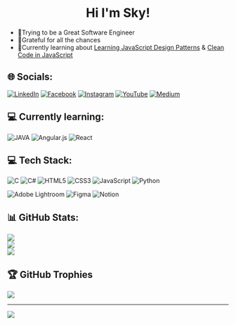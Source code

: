 
<h1 align="center">Hi I'm Sky!</h1>


- 🧙Trying to be a Great Software Engineer
- 🙏Grateful for all the chances
- 💭Currently learning about [Learning JavaScript Design Patterns](https://www.oreilly.com/library/view/learning-javascript-design/9781098139865/) & [Clean Code in JavaScript](https://www.amazon.com/Clean-Code-JavaScript-reliable-maintainable/dp/1789957648)

## 🌐 Socials:
[![LinkedIn](https://img.shields.io/badge/LinkedIn-%230077B5.svg?logo=linkedin&logoColor=white)](https://linkedin.com/in/sky-lien) 
[![Facebook](https://img.shields.io/badge/Facebook-%231877F2.svg?logo=Facebook&logoColor=white)](https://facebook.com/skylien0812) 
[![Instagram](https://img.shields.io/badge/Instagram-%23E4405F.svg?logo=Instagram&logoColor=white)](https://instagram.com/skylien0812) 
[![YouTube](https://img.shields.io/badge/YouTube-%23FF0000.svg?logo=YouTube&logoColor=white)](https://youtube.com/@Sky_Lien) 
[![Medium](https://img.shields.io/badge/Medium-12100E?logo=medium&logoColor=white)](https://medium.com/@skylien0966065599) 

## 💻 Currently learning:
 ![JAVA](https://img.shields.io/badge/Java-ED8B00?style=for-the-badge&logo=openjdk&logoColor=white)
 ![Angular.js](https://img.shields.io/badge/angular.js-%23E23237.svg?style=for-the-badge&logo=angularjs&logoColor=white) 
 ![React](https://img.shields.io/badge/react-%2320232a.svg?style=for-the-badge&logo=react&logoColor=%2361DAFB) 

## 💻 Tech Stack:
![C](https://img.shields.io/badge/c-%2300599C.svg?style=for-the-badge&logo=c&logoColor=white) 
![C#](https://img.shields.io/badge/c%23-%23239120.svg?style=for-the-badge&logo=csharp&logoColor=white)
![HTML5](https://img.shields.io/badge/html5-%23E34F26.svg?style=for-the-badge&logo=html5&logoColor=white)
![CSS3](https://img.shields.io/badge/css3-%231572B6.svg?style=for-the-badge&logo=css3&logoColor=white) 
![JavaScript](https://img.shields.io/badge/javascript-%23323330.svg?style=for-the-badge&logo=javascript&logoColor=%23F7DF1E) 
![Python](https://img.shields.io/badge/python-3670A0?style=for-the-badge&logo=python&logoColor=ffdd54) 
<!-- ![Angular.js](https://img.shields.io/badge/angular.js-%23E23237.svg?style=for-the-badge&logo=angularjs&logoColor=white) -->
<!-- ![React](https://img.shields.io/badge/react-%2320232a.svg?style=for-the-badge&logo=react&logoColor=%2361DAFB) -->
![Adobe Lightroom](https://img.shields.io/badge/Adobe%20Lightroom-31A8FF.svg?style=for-the-badge&logo=Adobe%20Lightroom&logoColor=white) 
![Figma](https://img.shields.io/badge/figma-%23F24E1E.svg?style=for-the-badge&logo=figma&logoColor=white) 
![Notion](https://img.shields.io/badge/Notion-%23000000.svg?style=for-the-badge&logo=notion&logoColor=white)

## 📊 GitHub Stats:
![](https://github-readme-stats.vercel.app/api?username=tenkai0812&theme=dark&hide_border=false&include_all_commits=false&count_private=true)<br/>
![](https://github-readme-streak-stats.herokuapp.com/?user=tenkai0812&theme=dark&hide_border=false)<br/>
![](https://github-readme-stats.vercel.app/api/top-langs/?username=tenkai0812&theme=dark&hide_border=false&include_all_commits=false&count_private=true&layout=compact)

## 🏆 GitHub Trophies
![](https://github-profile-trophy.vercel.app/?username=tenkai0812&theme=gruvbox&no-frame=false&no-bg=false&margin-w=4)

---
[![](https://visitcount.itsvg.in/api?id=tenkai0812&icon=2&color=12)](https://visitcount.itsvg.in)

<!-- Proudly created with GPRM ( https://gprm.itsvg.in ) -->
